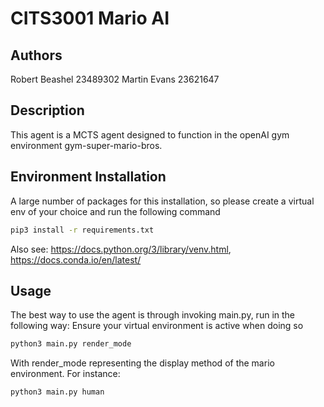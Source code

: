# CITS3001 Mario AI

## Authors
Robert Beashel 23489302
Martin Evans 23621647

## Description
This agent is a MCTS agent designed to function in the openAI gym environment gym-super-mario-bros.

## Environment Installation

A large number of packages for this installation, so please create a virtual env of your choice and run the following command


```bash
pip3 install -r requirements.txt
```

Also see: https://docs.python.org/3/library/venv.html, https://docs.conda.io/en/latest/

## Usage

The best way to use the agent is through invoking main.py, run in the following way:
Ensure your virtual environment is active when doing so

```bash
python3 main.py render_mode
```

With render_mode representing the display method of the mario environment. For instance:

```bash
python3 main.py human
```
